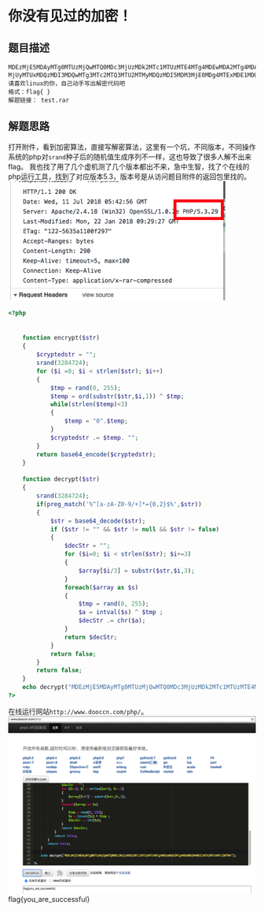 # 你没有见过的加密！

## 题目描述
```
MDEzMjE5MDAyMTg0MTUzMjQwMTQ0MDc3MjUzMDk2MTc1MTUzMTE4MTg4MDEwMDA2MTg4MDA0MjM4MDI1MTA3MTU4MTc5MTM4
MjUyMTUxMDQzMDI3MDQwMTg3MTc2MTQ3MTU2MTMyMDQzMDI5MDM3MjE0MDg4MTExMDE1MDU4MjM3MjE3MTIyMDQxMjM2MTQz
请喜欢linux的你，自己动手写出解密代码吧
格式：flag{ }
解题链接： test.rar
```

## 解题思路
打开附件，看到加密算法，直接写解密算法，这里有一个坑，不同版本，不同操作系统的php对`srand`种子后的随机值生成序列不一样，这也导致了很多人解不出来flag。
我也找了用了几个虚机测了几个版本都出不来，急中生智，找了个在线的php运行工具，找到了对应版本5.3，版本号是从访问题目附件的返回包里找的。
![](2018-07-11-13-46-05.png)
```php
<?php


	function encrypt($str)
	{
		$cryptedstr = "";
		srand(3284724);
		for ($i =0; $i < strlen($str); $i++)
		{
			$tmp = rand(0, 255);
			$temp = ord(substr($str,$i,1)) ^ $tmp;
			while(strlen($temp)<3)
			{
				$temp = "0".$temp;
			}
			$cryptedstr .= $temp. "";
		}
		return base64_encode($cryptedstr);
	}

	function decrypt($str)
	{
		srand(3284724);
		if(preg_match('%^[a-zA-Z0-9/+]*={0,2}$%',$str))
		{
			$str = base64_decode($str);
			if ($str != "" && $str != null && $str != false)
			{
				$decStr = "";
				for ($i=0; $i < strlen($str); $i+=3)
				{
					$array[$i/3] = substr($str,$i,3);
				}
				foreach($array as $s)
				{
					$tmp = rand(0, 255);
					$a = intval($s) ^ $tmp ;
					$decStr .= chr($a);
				}
				return $decStr;
			}
			return false;
		}
		return false;
	}
	echo decrypt("MDEzMjE5MDAyMTg0MTUzMjQwMTQ0MDc3MjUzMDk2MTc1MTUzMTE4MTg4MDEwMDA2MTg4MDA0MjM4MDI1MTA3MTU4MTc5MTM4");	
?>
```
在线运行网站`http://www.dooccn.com/php/`。
![](2018-07-11-13-47-04.png)
flag{you_are_successful}